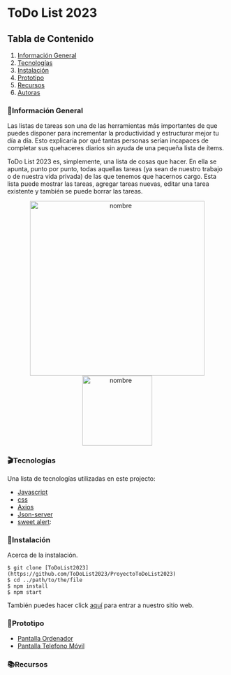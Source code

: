 # ToDo List 2023


## Tabla de Contenido
1. [Información General](#Info-General)
2. [Tecnologías](#Tecnologías)
3. [Instalación](#Instalación)
4. [Prototipo](#Prototipo)
5. [Recursos](#Recursos)
6. [Autoras](#Autoras)

### :notebook:Información General

Las listas de tareas son una de las herramientas más importantes de que puedes disponer para incrementar la productividad y estructurar mejor tu día a día. Esto explicaría por qué tantas personas serían incapaces de completar sus quehaceres diarios sin ayuda de una pequeña lista de ítems.

ToDo List 2023 es, simplemente, una lista de cosas que hacer. En ella se apunta, punto por punto, todas aquellas tareas (ya sean de nuestro trabajo o de nuestra vida privada) de las que tenemos que hacernos cargo. Esta lista puede mostrar las tareas, agregar tareas nuevas, editar una tarea existente y también se puede borrar las tareas.
<p align="center"><img width="400" alt="nombre" src="https://github.com/ToDoList2023/ProyectoToDoList2023/blob/main/src/assets/img/pantalla_desktop.png"><img width="160" alt="nombre" src="https://github.com/ToDoList2023/ProyectoToDoList2023/blob/main/src/assets/img/pantalla_movil.png"></p>

### :clapper:Tecnologías

Una lista de tecnologías utilizadas en este projecto:
* [Javascript](https://www.javascript.com/)
* [css](https://www.w3schools.com/Css/)
* [Axios](https://axios-http.com/es/)
* [Json-server](https://www.npmjs.com/package/json-server)
* [sweet alert](https://sweetalert.js.org/):


### :minidisc:Instalación

Acerca de la instalación. 
```
$ git clone [ToDoList2023](https://github.com/ToDoList2023/ProyectoToDoList2023)
$ cd ../path/to/the/file
$ npm install
$ npm start
```
También puedes hacer click [aquí](https://example.com) para entrar a nuestro sitio web.

### :movie_camera:Prototipo

* [Pantalla Ordenador](https://www.figma.com/proto/QJNw4XKufx7OgwqloWiqN6/ProyectoToDoList2023?node-id=2%3A2&scaling=min-zoom&page-id=0%3A1&starting-point-node-id=2%3A2)
* [Pantalla Telefono Móvil](https://www.figma.com/proto/QJNw4XKufx7OgwqloWiqN6/ProyectoToDoList2023?node-id=10%3A5&scaling=scale-down&page-id=10%3A4&starting-point-node-id=10%3A5)

### :books:Recursos



